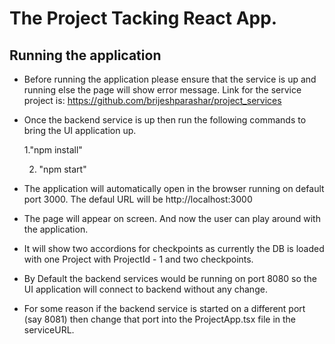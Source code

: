 # The Project Tacking React App.

## Running the application

* Before running the application please ensure that the service is up and running else the page will show error message. Link for the service project is: https://github.com/brijeshparashar/project_services
* Once the backend service is up then run the following commands to bring the UI application up.
    
    1."npm install"   
    
    2. "npm start"  
    
* The application will automatically open in the browser running on default port 3000. The defaul URL will be http://localhost:3000
* The page will appear on screen. And now the user can play around with the application. 
* It will show two accordions for checkpoints as currently the DB is loaded with one Project with ProjectId - 1 and two checkpoints. 
* By Default the backend services would be running on port 8080 so the UI application will connect to backend without any change. 
* For some reason if the backend service is started on a different port (say 8081) then change that port into the ProjectApp.tsx file in the serviceURL.  


